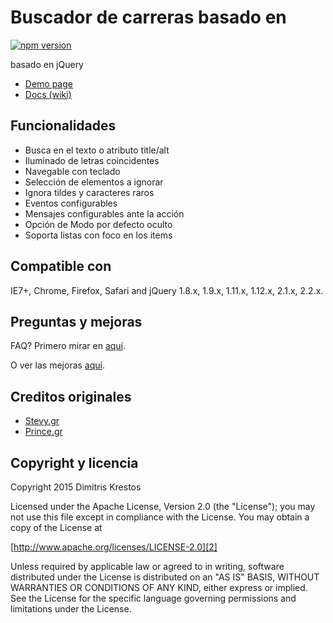# Buscador de carreras basado en

[![npm version](https://badge.fury.io/js/hideseek.png)](http://badge.fury.io/js/hideseek)

basado en jQuery

* [Demo page][1]
* [Docs (wiki)][3]

## Funcionalidades

* Busca en el texto o atributo title/alt
* Iluminado de letras coincidentes
* Navegable con teclado
* Selección de elementos a ignorar
* Ignora tildes y caracteres raros
* Eventos configurables
* Mensajes configurables ante la acción
* Opción de Modo por defecto oculto
* Soporta listas con foco en los items

## Compatible con

IE7+, Chrome, Firefox, Safari
and jQuery 1.8.x, 1.9.x, 1.11.x, 1.12.x, 2.1.x, 2.2.x.

## Preguntas y mejoras

FAQ? Primero mirar en [aquí][6].

O ver las mejoras [aquí][7].

## Creditos originales
* [Stevy.gr][4]
* [Prince.gr][5]

## Copyright y licencia

Copyright 2015 Dimitris Krestos

Licensed under the Apache License, Version 2.0 (the "License");
you may not use this file except in compliance with the License.
You may obtain a copy of the License at

[http://www.apache.org/licenses/LICENSE-2.0][2]

Unless required by applicable law or agreed to in writing, software
distributed under the License is distributed on an "AS IS" BASIS,
WITHOUT WARRANTIES OR CONDITIONS OF ANY KIND, either express or implied.
See the License for the specific language governing permissions and
limitations under the License.

  [1]: http://vdw.github.io/HideSeek/
  [2]: http://www.apache.org/licenses/LICENSE-2.0
  [3]: https://github.com/vdw/HideSeek/wiki
  [4]: http://stevy.gr/
  [5]: http://prince.gr/
  [6]: https://github.com/vdw/HideSeek/issues?utf8=%E2%9C%93&q=label%3Aquestion
  [7]: https://github.com/vdw/HideSeek/issues?utf8=%E2%9C%93&q=label%3Aenhancement
